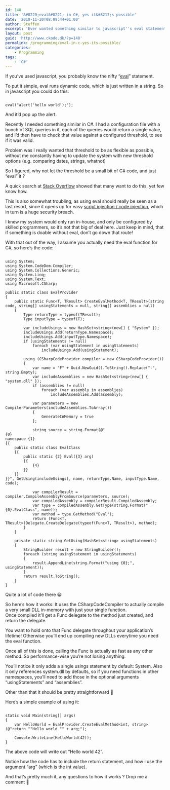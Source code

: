 ```yaml
---
id: 148
title: '&#8220;eval&#8221; in C#, yes it&#8217;s possible'
date: '2010-11-20T08:09:44+01:00'
author: Steffen
excerpt: 'Ever wanted something similar to javascript''s eval statement in C# ? Here''s how to do it.'
layout: post
guid: 'http://www.ckode.dk/?p=148'
permalink: /programming/eval-in-c-yes-its-possible/
categories:
    - Programming
tags:
    - 'C#'
---
```


If you’ve used javascript, you probably know the nifty “[eval](http://www.w3schools.com/jsref/jsref_eval.asp)” statement.

To put it simple, eval runs dynamic code, which is just written in a string. So in javascript you could do this:

```

eval("alert('hello world');");
```

And it’d pop up the alert.

Recently I needed something similar in C#. I had a configuration file with a bunch of SQL queries in it, each of the queries would return a single value, and I’d then have to check that value against a configured threshold, to see if it was valid.

Problem was I really wanted that threshold to be as flexible as possible, without me constantly having to update the system with new threshold options (e.g. comparing dates, strings, whatnot)

So I figured, why not let the threshold be a small bit of C# code, and just “eval” it ?

A quick search at [Stack Overflow](http://stackoverflow.com/) showed that many want to do this, yet few know how.

This is also somewhat troubling, as using eval should really be seen as a last resort, since it opens up for easy [script injection / code injection](http://en.wikipedia.org/wiki/Code_injection), which in turn is a huge security breach.

I knew my system would only run in-house, and only be configured by skilled programmers, so it’s not that big of deal here. Just keep in mind, that if something is doable without eval, don’t go down that route!

With that out of the way, I assume you actually need the eval function for C#, so here’s the code:

```

using System;
using System.CodeDom.Compiler;
using System.Collections.Generic;
using System.Linq;
using System.Text;
using Microsoft.CSharp;

public static class EvalProvider
{
	public static Func<T, TResult> CreateEvalMethod<T, TResult>(string code, string[] usingStatements = null, string[] assemblies = null)
	{
		Type returnType = typeof(TResult);
		Type inputType = typeof(T);

		var includeUsings = new HashSet<string>(new[] { "System" });
		includeUsings.Add(returnType.Namespace);
		includeUsings.Add(inputType.Namespace);
		if (usingStatements != null)
			foreach (var usingStatement in usingStatements)
				includeUsings.Add(usingStatement);

		using (CSharpCodeProvider compiler = new CSharpCodeProvider())
		{
			var name = "F" + Guid.NewGuid().ToString().Replace("-", string.Empty);
			var includeAssemblies = new HashSet<string>(new[] { "system.dll" });
			if (assemblies != null)
				foreach (var assembly in assemblies)
					includeAssemblies.Add(assembly);

			var parameters = new CompilerParameters(includeAssemblies.ToArray())
			{
				GenerateInMemory = true
			};

			string source = string.Format(@"
{0}
namespace {1}
{{
	public static class EvalClass
	{{
		public static {2} Eval({3} arg)
		{{
			{4}
		}}
	}}
}}", GetUsing(includeUsings), name, returnType.Name, inputType.Name, code);

			var compilerResult = compiler.CompileAssemblyFromSource(parameters, source);
			var compiledAssembly = compilerResult.CompiledAssembly;
			var type = compiledAssembly.GetType(string.Format("{0}.EvalClass", name));
			var method = type.GetMethod("Eval");
			return (Func<T, TResult>)Delegate.CreateDelegate(typeof(Func<T, TResult>), method);
		}
	}

	private static string GetUsing(HashSet<string> usingStatements)
	{
		StringBuilder result = new StringBuilder();
		foreach (string usingStatement in usingStatements)
		{
			result.AppendLine(string.Format("using {0};", usingStatement));
		}
		return result.ToString();
	}
}
```

Quite a lot of code there 😀

So here’s how it works: It uses the CSharpCodeCompiler to actually compile a very small DLL in-memory with just your single function.  
Once compiled it’ll get a Func<t tresult=""> delegate to the method just created, and return the delegate.</t>

You want to hold onto that Func delegate throughout your application’s lifetime! Otherwise you’ll end up compiling new DLLs everytime you need the eval function.

Once all of this is done, calling the Func is actually as fast as any other method. So performance-wise you’re not losing anything.

You’ll notice it only adds a single usings statement by default: System. Also it only references system.dll by defaults, so if you need functions in other namespaces, you’ll need to add those in the optional arguments “usingStatements” and “assemblies”.

Other than that it should be pretty straightforward 🙂

Here’s a simple example of using it:

```

static void Main(string[] args)
{
	var HelloWorld = EvalProvider.CreateEvalMethod<int, string>(@"return ""Hello world "" + arg;");

	Console.WriteLine(HelloWorld(42));
}
```

The above code will write out “Hello world 42”.

Notice how the code has to include the return statement, and how i use the argument “arg” (which is the int value).

And that’s pretty much it, any questions to how it works ? Drop me a comment 🙂